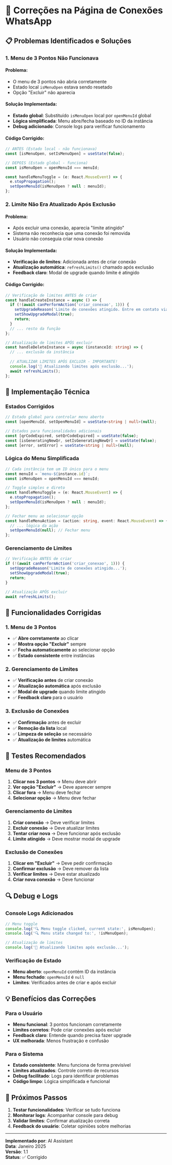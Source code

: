 # 🔧 Correções na Página de Conexões WhatsApp

## 📋 **Problemas Identificados e Soluções**

### **1. Menu de 3 Pontos Não Funcionava**

#### **Problema:**
- O menu de 3 pontos não abria corretamente
- Estado local `isMenuOpen` estava sendo resetado
- Opção "Excluir" não aparecia

#### **Solução Implementada:**
- **Estado global**: Substituído `isMenuOpen` local por `openMenuId` global
- **Lógica simplificada**: Menu abre/fecha baseado no ID da instância
- **Debug adicionado**: Console logs para verificar funcionamento

#### **Código Corrigido:**
```typescript
// ANTES (Estado local - não funcionava)
const [isMenuOpen, setIsMenuOpen] = useState(false);

// DEPOIS (Estado global - funciona)
const isMenuOpen = openMenuId === menuId;

const handleMenuToggle = (e: React.MouseEvent) => {
  e.stopPropagation();
  setOpenMenuId(isMenuOpen ? null : menuId);
};
```

### **2. Limite Não Era Atualizado Após Exclusão**

#### **Problema:**
- Após excluir uma conexão, aparecia "limite atingido"
- Sistema não reconhecia que uma conexão foi removida
- Usuário não conseguia criar nova conexão

#### **Solução Implementada:**
- **Verificação de limites**: Adicionada antes de criar conexão
- **Atualização automática**: `refreshLimits()` chamado após exclusão
- **Feedback claro**: Modal de upgrade quando limite é atingido

#### **Código Corrigido:**
```typescript
// Verificação de limites ANTES de criar
const handleCreateInstance = async () => {
  if (!(await canPerformAction('criar_conexao', 1))) {
    setUpgradeReason('Limite de conexões atingido. Entre em contato via WhatsApp para adquirir um plano Premium.');
    setShowUpgradeModal(true);
    return;
  }
  // ... resto da função
};

// Atualização de limites APÓS excluir
const handleDeleteInstance = async (instanceId: string) => {
  // ... exclusão da instância
  
  // ATUALIZAR LIMITES APÓS EXCLUIR - IMPORTANTE!
  console.log('🔄 Atualizando limites após exclusão...');
  await refreshLimits();
};
```

## 🔧 **Implementação Técnica**

### **Estados Corrigidos**

```typescript
// Estado global para controlar menu aberto
const [openMenuId, setOpenMenuId] = useState<string | null>(null);

// Estados para funcionalidades adicionais
const [qrCodeExpired, setQrCodeExpired] = useState(false);
const [isGeneratingNewQr, setIsGeneratingNewQr] = useState(false);
const [error, setError] = useState<string | null>(null);
```

### **Lógica do Menu Simplificada**

```typescript
// Cada instância tem um ID único para o menu
const menuId = `menu-${instance.id}`;
const isMenuOpen = openMenuId === menuId;

// Toggle simples e direto
const handleMenuToggle = (e: React.MouseEvent) => {
  e.stopPropagation();
  setOpenMenuId(isMenuOpen ? null : menuId);
};

// Fechar menu ao selecionar opção
const handleMenuAction = (action: string, event: React.MouseEvent) => {
  // ... lógica da ação
  setOpenMenuId(null); // Fechar menu
};
```

### **Gerenciamento de Limites**

```typescript
// Verificação ANTES de criar
if (!(await canPerformAction('criar_conexao', 1))) {
  setUpgradeReason('Limite de conexões atingido...');
  setShowUpgradeModal(true);
  return;
}

// Atualização APÓS excluir
await refreshLimits();
```

## 🎯 **Funcionalidades Corrigidas**

### **1. Menu de 3 Pontos**
- ✅ **Abre corretamente** ao clicar
- ✅ **Mostra opção "Excluir"** sempre
- ✅ **Fecha automaticamente** ao selecionar opção
- ✅ **Estado consistente** entre instâncias

### **2. Gerenciamento de Limites**
- ✅ **Verificação antes** de criar conexão
- ✅ **Atualização automática** após exclusão
- ✅ **Modal de upgrade** quando limite atingido
- ✅ **Feedback claro** para o usuário

### **3. Exclusão de Conexões**
- ✅ **Confirmação** antes de excluir
- ✅ **Remoção da lista** local
- ✅ **Limpeza de seleção** se necessário
- ✅ **Atualização de limites** automática

## 🧪 **Testes Recomendados**

### **Menu de 3 Pontos**
1. **Clicar nos 3 pontos** → Menu deve abrir
2. **Ver opção "Excluir"** → Deve aparecer sempre
3. **Clicar fora** → Menu deve fechar
4. **Selecionar opção** → Menu deve fechar

### **Gerenciamento de Limites**
1. **Criar conexão** → Deve verificar limites
2. **Excluir conexão** → Deve atualizar limites
3. **Tentar criar nova** → Deve funcionar após exclusão
4. **Limite atingido** → Deve mostrar modal de upgrade

### **Exclusão de Conexões**
1. **Clicar em "Excluir"** → Deve pedir confirmação
2. **Confirmar exclusão** → Deve remover da lista
3. **Verificar limites** → Deve estar atualizado
4. **Criar nova conexão** → Deve funcionar

## 🔍 **Debug e Logs**

### **Console Logs Adicionados**
```typescript
// Menu toggle
console.log('🔍 Menu toggle clicked, current state:', isMenuOpen);
console.log('🔍 Menu state changed to:', !isMenuOpen);

// Atualização de limites
console.log('🔄 Atualizando limites após exclusão...');
```

### **Verificação de Estado**
- **Menu aberto**: `openMenuId` contém ID da instância
- **Menu fechado**: `openMenuId` é `null`
- **Limites**: Verificados antes de criar e após excluir

## 💡 **Benefícios das Correções**

### **Para o Usuário**
- **Menu funcional**: 3 pontos funcionam corretamente
- **Limites corretos**: Pode criar conexões após excluir
- **Feedback claro**: Entende quando precisa fazer upgrade
- **UX melhorada**: Menos frustração e confusão

### **Para o Sistema**
- **Estado consistente**: Menu funciona de forma previsível
- **Limites atualizados**: Controle correto de recursos
- **Debug facilitado**: Logs para identificar problemas
- **Código limpo**: Lógica simplificada e funcional

## 🚀 **Próximos Passos**

1. **Testar funcionalidades**: Verificar se tudo funciona
2. **Monitorar logs**: Acompanhar console para debug
3. **Validar limites**: Confirmar atualização correta
4. **Feedback do usuário**: Coletar opiniões sobre melhorias

---

**Implementado por**: AI Assistant  
**Data**: Janeiro 2025  
**Versão**: 1.1  
**Status**: ✅ Corrigido 